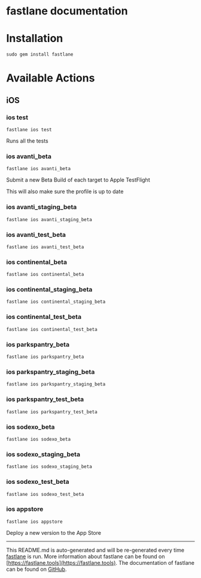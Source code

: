 fastlane documentation
================
# Installation
```
sudo gem install fastlane
```
# Available Actions
## iOS
### ios test
```
fastlane ios test
```
Runs all the tests
### ios avanti_beta
```
fastlane ios avanti_beta
```
Submit a new Beta Build of each target to Apple TestFlight

This will also make sure the profile is up to date
### ios avanti_staging_beta
```
fastlane ios avanti_staging_beta
```

### ios avanti_test_beta
```
fastlane ios avanti_test_beta
```

### ios continental_beta
```
fastlane ios continental_beta
```

### ios continental_staging_beta
```
fastlane ios continental_staging_beta
```

### ios continental_test_beta
```
fastlane ios continental_test_beta
```

### ios parkspantry_beta
```
fastlane ios parkspantry_beta
```

### ios parkspantry_staging_beta
```
fastlane ios parkspantry_staging_beta
```

### ios parkspantry_test_beta
```
fastlane ios parkspantry_test_beta
```

### ios sodexo_beta
```
fastlane ios sodexo_beta
```

### ios sodexo_staging_beta
```
fastlane ios sodexo_staging_beta
```

### ios sodexo_test_beta
```
fastlane ios sodexo_test_beta
```

### ios appstore
```
fastlane ios appstore
```
Deploy a new version to the App Store

----

This README.md is auto-generated and will be re-generated every time [fastlane](https://fastlane.tools) is run.
More information about fastlane can be found on [https://fastlane.tools](https://fastlane.tools).
The documentation of fastlane can be found on [GitHub](https://github.com/fastlane/fastlane/tree/master/fastlane).
